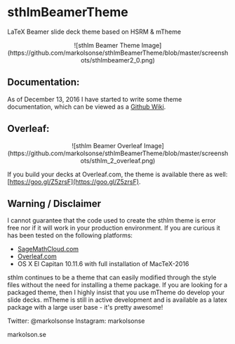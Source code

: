 # sthlmBeamerTheme
LaTeX Beamer slide deck theme based on HSRM & mTheme

<p align="center">![sthlm Beamer Theme Image](https://github.com/markolsonse/sthlmBeamerTheme/blob/master/screenshots/sthlmbeamer2_0.png)</p>

## Documentation: 

As of December 13, 2016 I have started to write some theme documentation, which can be viewed as a [Github Wiki](https://github.com/markolsonse/sthlmBeamerTheme/wiki).

## Overleaf: 
<p align="center">![sthlm Beamer Overleaf Image](https://github.com/markolsonse/sthlmBeamerTheme/blob/master/screenshots/sthlm_2_overleaf.png)</p>

If you build your decks at Overleaf.com, the theme is available there as well: [https://goo.gl/Z5zrsF](https://goo.gl/Z5zrsF).

## Warning / Disclaimer

I cannot guarantee that the code used to create the sthlm theme is error free nor if it will work in your production environment. If you are curious it has been tested on the following platforms:
- [SageMathCloud.com](https://goo.gl/cvUahe)
- [Overleaf.com](https://goo.gl/nYG3Kq)
- OS X El Capitan 10.11.6 with full installation of MacTeX-2016

sthlm continues to be a theme that can easily modified through the style files without the need for installing a theme package. If you are looking for a packaged theme, then I highly insist that you use mTheme do develop your slide decks. mTheme is still in active development and is available as a latex package with a large user base - it's pretty awesome!

Twitter: @markolsonse
Instagram: markolsonse

markolson.se

